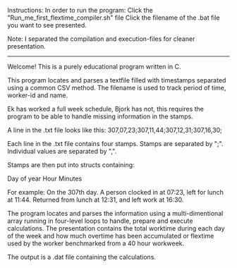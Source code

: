 Instructions:
In order to run the program:
	Click the "Run_me_first_flextime_compiler.sh" file
	Click the filename of the .bat file you want to see presented.

Note: I separated the compilation and execution-files for cleaner presentation.

----------------------------------------------------------------------------------
Welcome!
This is a purely educational program written in C.

This program locates and parses a textfile filled with timestamps 
separated using a common CSV method.
The filename is used to track period of time, worker-id and name.

Ek has worked a full week schedule, Bjork has not, this requires the program 
to be able to handle missing information in the stamps.

A line in the .txt file looks like this:
307,07,23;307,11,44;307,12,31;307,16,30;

Each line in the .txt file contains four stamps.
Stamps are separated by ";".
Individual values are separated by ",".

Stamps are then put into structs containing:

Day of year
Hour
Minutes

For example:
On the 307th day.
A person clocked in at 07:23, left for lunch at 11:44.
Returned from lunch at 12:31, and left work at 16:30.

The program locates and parses the information using a multi-dimentional array
running in four-level loops to handle, prepare and execute calculations.
The presentation contains the total worktime during each day of the week
and how much overtime has been accumulated or flextime used by the worker
benchmarked from a 40 hour workweek.

The output is a .dat file containing the calculations.